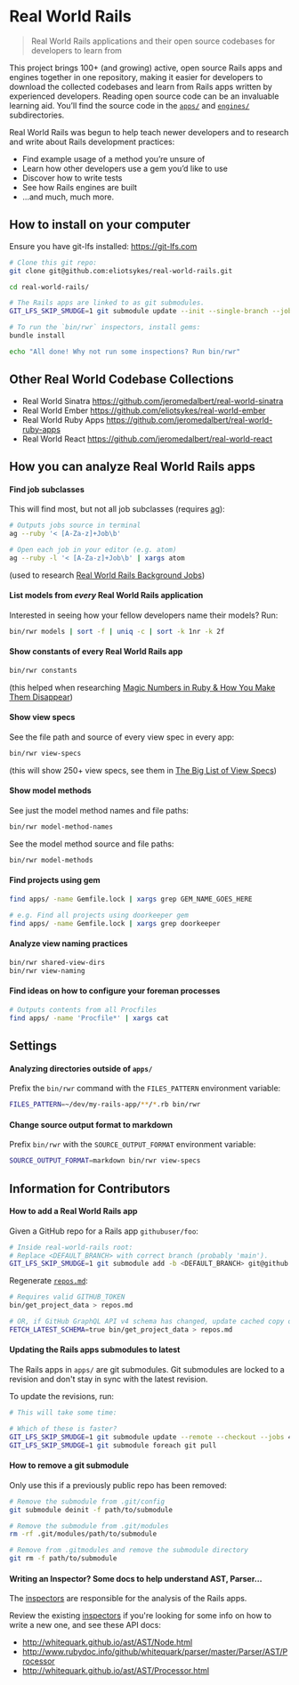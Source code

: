 # Real World Rails

> Real World Rails applications and their open source codebases for developers to learn from

This project brings 100+ (and growing) active, open source Rails apps and engines together in one repository, making it easier for developers to download the collected codebases and learn from Rails apps written by experienced developers. Reading open source code can be an invaluable learning aid. You&rsquo;ll find the source code in the [`apps/`](apps/) and [`engines/`](engines/) subdirectories.

Real World Rails was begun to help teach newer developers and to research and write about Rails development practices:

- Find example usage of a method you&rsquo;re unsure of
- Learn how other developers use a gem you&rsquo;d like to use
- Discover how to write tests
- See how Rails engines are built
- &hellip;and much, much more.

## How to install on your computer

Ensure you have git-lfs installed: https://git-lfs.com

```bash
# Clone this git repo:
git clone git@github.com:eliotsykes/real-world-rails.git

cd real-world-rails/

# The Rails apps are linked to as git submodules.
GIT_LFS_SKIP_SMUDGE=1 git submodule update --init --single-branch --jobs 4

# To run the `bin/rwr` inspectors, install gems:
bundle install

echo "All done! Why not run some inspections? Run bin/rwr"
```

## Other Real World Codebase Collections

- Real World Sinatra https://github.com/jeromedalbert/real-world-sinatra
- Real World Ember https://github.com/eliotsykes/real-world-ember
- Real World Ruby Apps https://github.com/jeromedalbert/real-world-ruby-apps
- Real World React https://github.com/jeromedalbert/real-world-react

## How you can analyze Real World Rails apps

#### Find job subclasses

This will find most, but not all job subclasses (requires [ag](https://github.com/ggreer/the_silver_searcher#installing)):

```bash
# Outputs jobs source in terminal
ag --ruby '< [A-Za-z]+Job\b'

# Open each job in your editor (e.g. atom)
ag --ruby -l '< [A-Za-z]+Job\b' | xargs atom
```

(used to research [Real World Rails Background Jobs](https://www.eliotsykes.com/real-world-rails-background-jobs))

#### List models from *every* Real World Rails application

Interested in seeing how your fellow developers name their models? Run:

```bash
bin/rwr models | sort -f | uniq -c | sort -k 1nr -k 2f
```

#### Show constants of every Real World Rails app

```bash
bin/rwr constants
```
(this helped when researching [Magic Numbers in Ruby & How You Make Them Disappear](https://eliotsykes.com/magic-numbers))

#### Show view specs

See the file path and source of every view spec in every app:
```bash
bin/rwr view-specs
```
(this will show 250+ view specs, see them in [The Big List of View Specs](https://eliotsykes.com/view-specs))

#### Show model methods

See just the model method names and file paths:
```bash
bin/rwr model-method-names
```

See the model method source and file paths:
```bash
bin/rwr model-methods
```

#### Find projects using gem

```bash
find apps/ -name Gemfile.lock | xargs grep GEM_NAME_GOES_HERE

# e.g. Find all projects using doorkeeper gem
find apps/ -name Gemfile.lock | xargs grep doorkeeper
```

#### Analyze view naming practices

```bash
bin/rwr shared-view-dirs
bin/rwr view-naming
```

#### Find ideas on how to configure your foreman processes

```bash
# Outputs contents from all Procfiles
find apps/ -name 'Procfile*' | xargs cat
```


## Settings

#### Analyzing directories outside of `apps/`

Prefix the `bin/rwr` command with the `FILES_PATTERN` environment variable:

```bash
FILES_PATTERN=~/dev/my-rails-app/**/*.rb bin/rwr
```

#### Change source output format to markdown

Prefix `bin/rwr` with the `SOURCE_OUTPUT_FORMAT` environment variable:
```bash
SOURCE_OUTPUT_FORMAT=markdown bin/rwr view-specs
```

## Information for Contributors

#### How to add a Real World Rails app

Given a GitHub repo for a Rails app `githubuser/foo`:

```bash
# Inside real-world-rails root:
# Replace <DEFAULT_BRANCH> with correct branch (probably 'main').
GIT_LFS_SKIP_SMUDGE=1 git submodule add -b <DEFAULT_BRANCH> git@github.com:githubuser/foo.git apps/foo
```

Regenerate [`repos.md`](repos.md):

```bash
# Requires valid GITHUB_TOKEN
bin/get_project_data > repos.md

# OR, if GitHub GraphQL API v4 schema has changed, update cached copy of schema:
FETCH_LATEST_SCHEMA=true bin/get_project_data > repos.md
```

#### Updating the Rails apps submodules to latest

The Rails apps in `apps/` are git submodules. Git submodules are locked to a revision and don't stay in sync with the latest revision.

To update the revisions, run:

```bash
# This will take some time:

# Which of these is faster?
GIT_LFS_SKIP_SMUDGE=1 git submodule update --remote --checkout --jobs 4
GIT_LFS_SKIP_SMUDGE=1 git submodule foreach git pull
```

#### How to remove a git submodule

Only use this if a previously public repo has been removed:

```bash
# Remove the submodule from .git/config
git submodule deinit -f path/to/submodule

# Remove the submodule from .git/modules
rm -rf .git/modules/path/to/submodule

# Remove from .gitmodules and remove the submodule directory
git rm -f path/to/submodule
```

#### Writing an Inspector? Some docs to help understand AST, Parser&hellip;

The [inspectors](lib/real_world_rails/inspectors) are responsible for the analysis of the Rails apps.

Review the existing [inspectors](lib/real_world_rails/inspectors) if you're looking for some info on how to write a new one, and see these API docs:

- http://whitequark.github.io/ast/AST/Node.html
- http://www.rubydoc.info/github/whitequark/parser/master/Parser/AST/Processor
- http://whitequark.github.io/ast/AST/Processor.html
